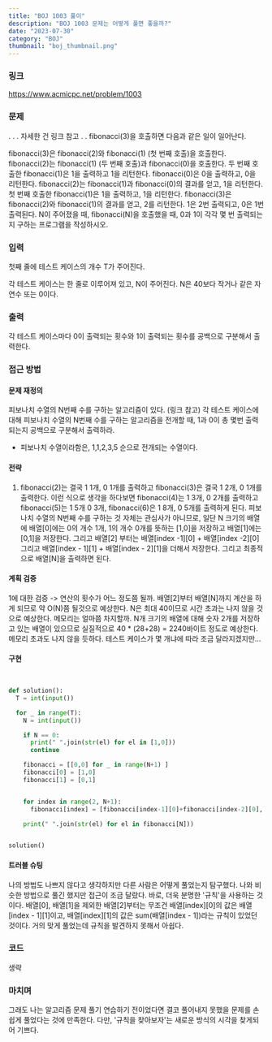 ```yaml
---
title: "BOJ 1003 풀이"
description: "BOJ 1003 문제는 어떻게 풀면 좋을까?"
date: "2023-07-30"
category: "BOJ"
thumbnail: "boj_thumbnail.png"
---
```


### 링크

https://www.acmicpc.net/problem/1003

### 문제

.
.
.
자세한 건 링크 참고
.
.
fibonacci(3)을 호출하면 다음과 같은 일이 일어난다.

fibonacci(3)은 fibonacci(2)와 fibonacci(1) (첫 번째 호출)을 호출한다.
fibonacci(2)는 fibonacci(1) (두 번째 호출)과 fibonacci(0)을 호출한다.
두 번째 호출한 fibonacci(1)은 1을 출력하고 1을 리턴한다.
fibonacci(0)은 0을 출력하고, 0을 리턴한다.
fibonacci(2)는 fibonacci(1)과 fibonacci(0)의 결과를 얻고, 1을 리턴한다.
첫 번째 호출한 fibonacci(1)은 1을 출력하고, 1을 리턴한다.
fibonacci(3)은 fibonacci(2)와 fibonacci(1)의 결과를 얻고, 2를 리턴한다.
1은 2번 출력되고, 0은 1번 출력된다. N이 주어졌을 때, fibonacci(N)을 호출했을 때, 0과 1이 각각 몇 번 출력되는지 구하는 프로그램을 작성하시오.

### 입력

첫째 줄에 테스트 케이스의 개수 T가 주어진다.

각 테스트 케이스는 한 줄로 이루어져 있고, N이 주어진다. N은 40보다 작거나 같은 자연수 또는 0이다.

### 출력

각 테스트 케이스마다 0이 출력되는 횟수와 1이 출력되는 횟수를 공백으로 구분해서 출력한다.

### 접근 방법

#### 문제 재정의

피보나치 수열의 N번째 수를 구하는 알고리즘이 있다. (링크 참고) 각 테스트 케이스에 대해 피보나치 수열의 N번째 수를 구하는 알고리즘을 전개할 때, 1과 0이 총 몇번 출력되는지 공백으로 구분해서 출력하라.

- 피보나치 수열이라함은, 1,1,2,3,5 순으로 전개되는 수열이다.

#### 전략

1. fibonacci(2)는 결국 1 1개, 0 1개를 출력하고 fibonacci(3)은 결국 1 2개, 0 1개를 출력한다. 이런 식으로 생각을 하다보면 fibonacci(4)는 1 3개, 0 2개를 출력하고 fibonacci(5)는 1 5개 0 3개, fibonacci(6)은 1 8개, 0 5개를 출력하게 된다. 피보나치 수열의 N번째 수를 구하는 것 자체는 관심사가 아니므로, 일단 N 크기의 배열에 배열[0]에는 0의 개수 1개, 1의 개수 0개를 뜻하는 [1,0]을 저장하고 배열[1]에는 [0,1]을 저장한다. 그리고 배열[2] 부터는 배열[index -1][0] + 배열[index -2][0] 그리고 배열[index - 1][1] + 배열[index - 2][1]을 더해서 저장한다. 그리고 최종적으로 배열[N]을 출력하면 된다.

#### 계획 검증

1에 대한 검증 -> 연산의 횟수가 어느 정도쯤 될까. 배열[2]부터 배열[N]까지 계산을 하게 되므로 약 O(N)쯤 될것으로 예상한다. N은 최대 40이므로 시간 초과는 나지 않을 것으로 예상한다. 메모리는 얼마쯤 차지할까. N개 크기의 배열에 대해 숫자 2개를 저장하고 있는 배열이 있으므로 실질적으로 40 \* (28+28) = 2240바이트 정도로 예상한다. 메모리 초과도 나지 않을 듯하다. 테스트 케이스가 몇 개냐에 따라 조금 달라지겠지만...

#### 구현

```python


def solution():
  T = int(input())

  for _ in range(T):
    N = int(input())

    if N == 0:
      print(" ".join(str(el) for el in [1,0]))
      continue

    fibonacci = [[0,0] for _ in range(N+1) ]
    fibonacci[0] = [1,0]
    fibonacci[1] = [0,1]


    for index in range(2, N+1):
      fibonacci[index] = [fibonacci[index-1][0]+fibonacci[index-2][0], fibonacci[index-1][1] + fibonacci[index-2][1]]

    print(" ".join(str(el) for el in fibonacci[N]))


solution()
```

#### 트러블 슈팅

나의 방법도 나쁘지 않다고 생각하지만 다른 사람은 어떻게 풀었는지 탐구했다. 나와 비슷한 방법으로 풀긴 했지만 접근이 조금 달랐다. 바로, 더욱 분명한 '규칙'을 사용하는 것이다. 배열[0], 배열[1]을 제외한 배열[2]부터는 무조건 배열[index][0]의 값은 배열[index - 1][1]이고, 배열[index][1]의 값은 sum(배열[index - 1])라는 규칙이 있었던 것이다. 거의 맞게 풀었는데 규칙을 발견하지 못해서 아쉽다.

### 코드

생략

### 마치며

그래도 나는 알고리즘 문제 풀기 연습하기 전이었다면 결코 풀어내지 못했을 문제를 손쉽게 풀었다는 것에 만족한다. 다만, '규칙을 찾아보자'는 새로운 방식의 시각을 찾게되어 기쁘다.
